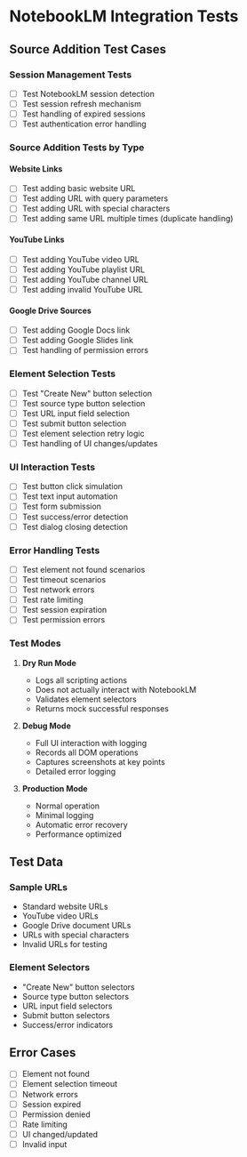 # NotebookLM Integration Tests

## Source Addition Test Cases

### Session Management Tests
- [ ] Test NotebookLM session detection
- [ ] Test session refresh mechanism
- [ ] Test handling of expired sessions
- [ ] Test authentication error handling

### Source Addition Tests by Type

#### Website Links
- [ ] Test adding basic website URL
- [ ] Test adding URL with query parameters
- [ ] Test adding URL with special characters
- [ ] Test adding same URL multiple times (duplicate handling)

#### YouTube Links
- [ ] Test adding YouTube video URL
- [ ] Test adding YouTube playlist URL
- [ ] Test adding YouTube channel URL
- [ ] Test adding invalid YouTube URL

#### Google Drive Sources
- [ ] Test adding Google Docs link
- [ ] Test adding Google Slides link
- [ ] Test handling of permission errors

### Element Selection Tests
- [ ] Test "Create New" button selection
- [ ] Test source type button selection
- [ ] Test URL input field selection
- [ ] Test submit button selection
- [ ] Test element selection retry logic
- [ ] Test handling of UI changes/updates

### UI Interaction Tests
- [ ] Test button click simulation
- [ ] Test text input automation
- [ ] Test form submission
- [ ] Test success/error detection
- [ ] Test dialog closing detection

### Error Handling Tests
- [ ] Test element not found scenarios
- [ ] Test timeout scenarios
- [ ] Test network errors
- [ ] Test rate limiting
- [ ] Test session expiration
- [ ] Test permission errors

### Test Modes
1. **Dry Run Mode**
   - Logs all scripting actions
   - Does not actually interact with NotebookLM
   - Validates element selectors
   - Returns mock successful responses

2. **Debug Mode**
   - Full UI interaction with logging
   - Records all DOM operations
   - Captures screenshots at key points
   - Detailed error logging

3. **Production Mode**
   - Normal operation
   - Minimal logging
   - Automatic error recovery
   - Performance optimized

## Test Data
### Sample URLs
- Standard website URLs
- YouTube video URLs
- Google Drive document URLs
- URLs with special characters
- Invalid URLs for testing

### Element Selectors
- "Create New" button selectors
- Source type button selectors
- URL input field selectors
- Submit button selectors
- Success/error indicators

## Error Cases
- [ ] Element not found
- [ ] Element selection timeout
- [ ] Network errors
- [ ] Session expired
- [ ] Permission denied
- [ ] Rate limiting
- [ ] UI changed/updated
- [ ] Invalid input 